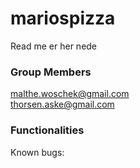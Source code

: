 # mariospizza<br>

Read me er her nede

### Group Members
malthe.woschek@gmail.com <br>
thorsen.aske@gmail.com

### Functionalities
Known bugs:
